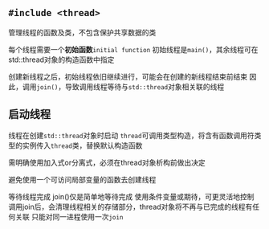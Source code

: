`#include <thread>`
---
管理线程的函数及类，不包含保护共享数据的类

每个线程需要一个**初始函数**`initial function`
初始线程是`main()`，其余线程可在std::thread对象的构造函数中指定

创建新线程之后，初始线程依旧继续进行，可能会在创建的新线程结束前结束
因此，调用`join()`，导致调用线程等待与`std::thread`对象相关联的线程

启动线程
---
线程在创建`std::thread`对象时启动
`thread`可调用类型构造，将含有函数调用符类型的实例传入`thread`类，替换默认构造函数

需明确使用加入式or分离式，必须在thread对象析构前做出决定

避免使用一个可访问局部变量的函数去创建线程

等待线程完成
join()仅是简单地等待完成
使用条件变量或期待，可更灵活地控制
调用join后，会清理线程相关的存储部分，thread对象将不再与已完成的线程有任何关联
只能对同一进程使用一次`join`






